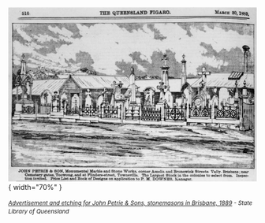 ![](../assets/john-petrie-and-sons-advertisement-1889.jpg){ width="70%" }  

*<small>[Advertisement and etching for John Petrie & Sons, stonemasons in Brisbane, 1889](http://onesearch.slq.qld.gov.au/permalink/f/1upgmng/slq_digitool110812) - State Library of Queensland</small>*
